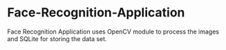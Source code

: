 # Face-Recognition-Application
Face Recognition Application uses OpenCV module to process the images and SQLite for storing the data set.
